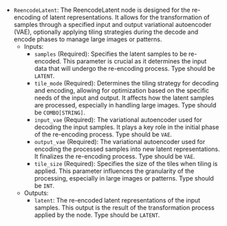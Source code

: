- `ReencodeLatent`: The ReencodeLatent node is designed for the re-encoding of latent representations. It allows for the transformation of samples through a specified input and output variational autoencoder (VAE), optionally applying tiling strategies during the decode and encode phases to manage large images or patterns.
    - Inputs:
        - `samples` (Required): Specifies the latent samples to be re-encoded. This parameter is crucial as it determines the input data that will undergo the re-encoding process. Type should be `LATENT`.
        - `tile_mode` (Required): Determines the tiling strategy for decoding and encoding, allowing for optimization based on the specific needs of the input and output. It affects how the latent samples are processed, especially in handling large images. Type should be `COMBO[STRING]`.
        - `input_vae` (Required): The variational autoencoder used for decoding the input samples. It plays a key role in the initial phase of the re-encoding process. Type should be `VAE`.
        - `output_vae` (Required): The variational autoencoder used for encoding the processed samples into new latent representations. It finalizes the re-encoding process. Type should be `VAE`.
        - `tile_size` (Required): Specifies the size of the tiles when tiling is applied. This parameter influences the granularity of the processing, especially in large images or patterns. Type should be `INT`.
    - Outputs:
        - `latent`: The re-encoded latent representations of the input samples. This output is the result of the transformation process applied by the node. Type should be `LATENT`.
